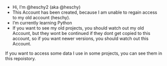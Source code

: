 -  Hi, I’m @heschy2 (aka @heschy)
-  This Account has been created, because I am unable to regain access to my old account (heschy).
-  I’m currently learning Python
-  If you want to see my old projects, you should watch out my old Account, but they wont be continued if they dont get copied to this account, so if you want newer versions, you should watch out this Account.

<!---
heschy2/heschy2 is a ✨ special ✨ repository because its `README.md` (this file) appears on your GitHub profile.
You can click the Preview link to take a look at your changes.
--->
If you want to access some data I use in some projects, you can see them in this repoistory.
